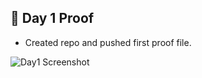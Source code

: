 ## 📅 Day 1 Proof
- Created repo and pushed first proof file.  

![Day1 Screenshot](day1/day1-screenshot.png)

